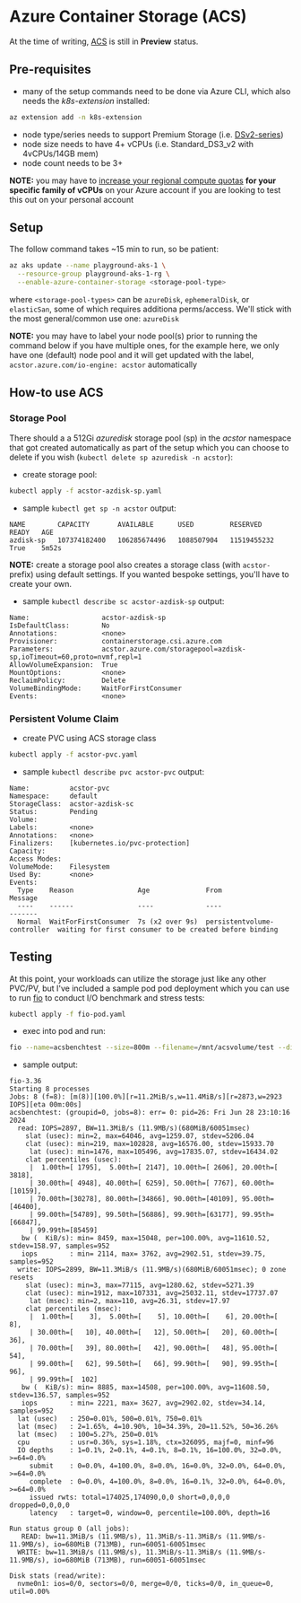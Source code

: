 # Azure Container Storage (ACS)

At the time of writing, [ACS](https://azure.microsoft.com/en-us/products/container-storage) is still in **Preview** status.

## Pre-requisites
- many of the setup commands need to be done via Azure CLI, which also needs the *k8s-extension* installed:
```sh
az extension add -n k8s-extension
```

- node type/series needs to support Premium Storage (i.e. [DSv2-series](https://learn.microsoft.com/en-us/azure/virtual-machines/dv2-dsv2-series#dsv2-series))
- node size needs to have 4+ vCPUs (i.e. Standard_DS3_v2 with 4vCPUs/14GB mem)
- node count needs to be 3+

**NOTE:** you may have to [increase your regional compute quotas](https://learn.microsoft.com/en-us/azure/quotas/regional-quota-requests) **for your specific family of vCPUs** on your Azure account if you are looking to test this out on your personal account


## Setup
The follow command takes ~15 min to run, so be patient:
```sh
az aks update --name playground-aks-1 \
  --resource-group playground-aks-1-rg \
  --enable-azure-container-storage <storage-pool-type>
```
where `<storage-pool-types>` can be `azureDisk`, `ephemeralDisk`, or `elasticSan`, some of which requires additiona perms/access.  We'll stick with the most general/common use one: `azureDisk`

**NOTE:** you may have to label your node pool(s) prior to running the command below if you have multiple ones, for the example here, we only have one (default) node pool and it will get updated with the label, `acstor.azure.com/io-engine: acstor` automatically


## How-to use ACS
### Storage Pool
There should a a 512Gi *azuredisk* storage pool (sp) in the *acstor* namespace that got created automatically as part of the setup which you can choose to delete if you wish (`kubectl delete sp azuredisk -n acstor`):

- create storage pool:
```sh
kubectl apply -f acstor-azdisk-sp.yaml
```

- sample `kubectl get sp -n acstor` output:
```
NAME        CAPACITY       AVAILABLE      USED         RESERVED      READY   AGE
azdisk-sp   107374182400   106285674496   1088507904   11519455232   True    5m52s
```

**NOTE:** create a storage pool also creates a storage class (with `acstor-` prefix) using default settings.  If you wanted bespoke settings, you'll have to create your own.

- sample `kubectl describe sc acstor-azdisk-sp` output:
```
Name:                  acstor-azdisk-sp
IsDefaultClass:        No
Annotations:           <none>
Provisioner:           containerstorage.csi.azure.com
Parameters:            acstor.azure.com/storagepool=azdisk-sp,ioTimeout=60,proto=nvmf,repl=1
AllowVolumeExpansion:  True
MountOptions:          <none>
ReclaimPolicy:         Delete
VolumeBindingMode:     WaitForFirstConsumer
Events:                <none>
```

### Persistent Volume Claim
- create PVC using ACS storage class
```sh
kubectl apply -f acstor-pvc.yaml
```

- sample `kubectl describe pvc acstor-pvc` output:
```
Name:          acstor-pvc
Namespace:     default
StorageClass:  acstor-azdisk-sc
Status:        Pending
Volume:
Labels:        <none>
Annotations:   <none>
Finalizers:    [kubernetes.io/pvc-protection]
Capacity:
Access Modes:
VolumeMode:    Filesystem
Used By:       <none>
Events:
  Type    Reason                Age              From                         Message
  ----    ------                ----             ----                         -------
  Normal  WaitForFirstConsumer  7s (x2 over 9s)  persistentvolume-controller  waiting for first consumer to be created before binding
```


## Testing
At this point, your workloads can utilize the storage just like any other PVC/PV, but I've included a sample pod pod deployment which you can use to run [fio](https://github.com/axboe/fio) to conduct I/O benchmark and stress tests:
```sh
kubectl apply -f fio-pod.yaml
```

- exec into pod and run:
```sh
fio --name=acsbenchtest --size=800m --filename=/mnt/acsvolume/test --direct=1 --rw=randrw --ioengine=libaio --bs=4k --iodepth=16 --numjobs=8 --time_based --group_reporting --runtime=60
```

- sample output:
```
fio-3.36
Starting 8 processes
Jobs: 8 (f=8): [m(8)][100.0%][r=11.2MiB/s,w=11.4MiB/s][r=2873,w=2923 IOPS][eta 00m:00s]
acsbenchtest: (groupid=0, jobs=8): err= 0: pid=26: Fri Jun 28 23:10:16 2024
  read: IOPS=2897, BW=11.3MiB/s (11.9MB/s)(680MiB/60051msec)
    slat (usec): min=2, max=64046, avg=1259.07, stdev=5206.04
    clat (usec): min=219, max=102828, avg=16576.00, stdev=15933.70
     lat (usec): min=1476, max=105496, avg=17835.07, stdev=16434.02
    clat percentiles (usec):
     |  1.00th=[ 1795],  5.00th=[ 2147], 10.00th=[ 2606], 20.00th=[ 3818],
     | 30.00th=[ 4948], 40.00th=[ 6259], 50.00th=[ 7767], 60.00th=[10159],
     | 70.00th=[30278], 80.00th=[34866], 90.00th=[40109], 95.00th=[46400],
     | 99.00th=[54789], 99.50th=[56886], 99.90th=[63177], 99.95th=[66847],
     | 99.99th=[85459]
   bw (  KiB/s): min= 8459, max=15048, per=100.00%, avg=11610.52, stdev=158.97, samples=952
   iops        : min= 2114, max= 3762, avg=2902.51, stdev=39.75, samples=952
  write: IOPS=2899, BW=11.3MiB/s (11.9MB/s)(680MiB/60051msec); 0 zone resets
    slat (usec): min=3, max=77115, avg=1280.62, stdev=5271.39
    clat (usec): min=1912, max=107331, avg=25032.11, stdev=17737.07
     lat (msec): min=2, max=110, avg=26.31, stdev=17.97
    clat percentiles (msec):
     |  1.00th=[    3],  5.00th=[    5], 10.00th=[    6], 20.00th=[    8],
     | 30.00th=[   10], 40.00th=[   12], 50.00th=[   20], 60.00th=[   36],
     | 70.00th=[   39], 80.00th=[   42], 90.00th=[   48], 95.00th=[   54],
     | 99.00th=[   62], 99.50th=[   66], 99.90th=[   90], 99.95th=[   96],
     | 99.99th=[  102]
   bw (  KiB/s): min= 8885, max=14508, per=100.00%, avg=11608.50, stdev=136.57, samples=952
   iops        : min= 2221, max= 3627, avg=2902.02, stdev=34.14, samples=952
  lat (usec)   : 250=0.01%, 500=0.01%, 750=0.01%
  lat (msec)   : 2=1.65%, 4=10.90%, 10=34.39%, 20=11.52%, 50=36.26%
  lat (msec)   : 100=5.27%, 250=0.01%
  cpu          : usr=0.36%, sys=1.18%, ctx=326095, majf=0, minf=96
  IO depths    : 1=0.1%, 2=0.1%, 4=0.1%, 8=0.1%, 16=100.0%, 32=0.0%, >=64=0.0%
     submit    : 0=0.0%, 4=100.0%, 8=0.0%, 16=0.0%, 32=0.0%, 64=0.0%, >=64=0.0%
     complete  : 0=0.0%, 4=100.0%, 8=0.0%, 16=0.1%, 32=0.0%, 64=0.0%, >=64=0.0%
     issued rwts: total=174025,174090,0,0 short=0,0,0,0 dropped=0,0,0,0
     latency   : target=0, window=0, percentile=100.00%, depth=16

Run status group 0 (all jobs):
   READ: bw=11.3MiB/s (11.9MB/s), 11.3MiB/s-11.3MiB/s (11.9MB/s-11.9MB/s), io=680MiB (713MB), run=60051-60051msec
  WRITE: bw=11.3MiB/s (11.9MB/s), 11.3MiB/s-11.3MiB/s (11.9MB/s-11.9MB/s), io=680MiB (713MB), run=60051-60051msec

Disk stats (read/write):
  nvme0n1: ios=0/0, sectors=0/0, merge=0/0, ticks=0/0, in_queue=0, util=0.00%
```

